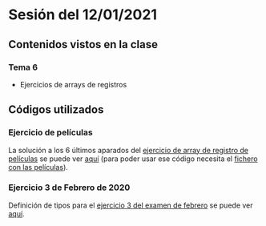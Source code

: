 # Sesión del 12/01/2021

## Contenidos vistos en la clase

### Tema 6
* Ejercicios de arrays de registros
  
## Códigos utilizados

### Ejercicio de películas

La solución a los 6 últimos aparados del [ejercicio de array de registro de películas](https://eii.cv.uma.es/pluginfile.php/233747/mod_resource/content/1/Ejercicio%20de%20clase%20%28array%20de%20registros%29.pdf) se puede ver [aquí](sesion14.01.20/peliculas.cpp) (para poder usar ese código necesita el [fichero con las películas](sesion12.01.21/movies-reducida.txt)).

### Ejercicio 3 de Febrero de 2020

Definición de tipos para el [ejercicio 3 del examen de febrero](https://eii.cv.uma.es/pluginfile.php/284862/mod_folder/content/0/ex-TEORIA-SEP20.pdf?forcedownload=1) se puede ver [aquí](sesion14.01.20/feb20e3.cpp).
